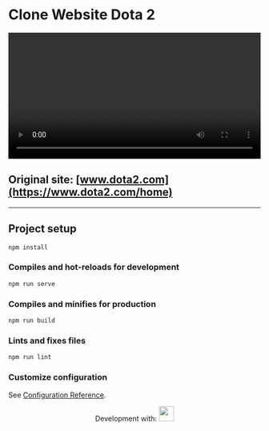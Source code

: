 # Clone Website Dota 2

<video width="100%" src="preview.mp4" autoplay></video>

## Original site: [www.dota2.com](https://www.dota2.com/home)

---

## Project setup
```
npm install
```
### Compiles and hot-reloads for development
```
npm run serve
```

### Compiles and minifies for production
```
npm run build
```

### Lints and fixes files
```
npm run lint
```

### Customize configuration
See [Configuration Reference](https://cli.vuejs.org/config/).


<p align="center">
Development with: <img width="30" height="30" src="https://cdn.jsdelivr.net/gh/devicons/devicon/icons/vuejs/vuejs-original.svg" />
</p>